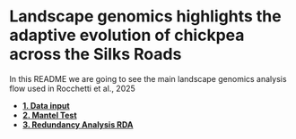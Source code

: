 # Landscape genomics highlights the adaptive evolution of chickpea across the Silks Roads 
In this README we are going to see the main landscape genomics analysis flow used in Rocchetti et al., 2025

- [**1. Data input**](https://github.com/NuCicer/AlphaSimR/blob/main/README.md#1change-in-the-additive-genetic-variance)
- [**2. Mantel Test**](https://github.com/NuCicer/AlphaSimR/blob/main/README.md#2-lenght-of-the-breeding-cycle)
- [**3. Redundancy Analysis RDA**](https://github.com/NuCicer/AlphaSimR/blob/main/README.md#3-trait-accuracy)



